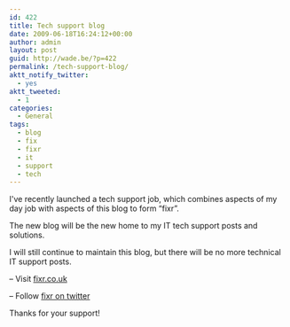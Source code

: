 ```yaml
---
id: 422
title: Tech support blog
date: 2009-06-18T16:24:12+00:00
author: admin
layout: post
guid: http://wade.be/?p=422
permalink: /tech-support-blog/
aktt_notify_twitter:
  - yes
aktt_tweeted:
  - 1
categories:
  - General
tags:
  - blog
  - fix
  - fixr
  - it
  - support
  - tech
---
```

<p class="lead">
  I've recently launched a tech support job, which combines aspects of my day job with aspects of this blog to form &#8220;fixr&#8221;.<!--more-->
</p>

The new blog will be the new home to my IT tech support posts and solutions.

I will still continue to maintain this blog, but there will be no more technical IT support posts.

&#8211; Visit [fixr.co.uk](http://www.fixr.co.uk/)
  
&#8211; Follow [fixr on twitter](http://twitter.com/thefixr)

Thanks for your support!